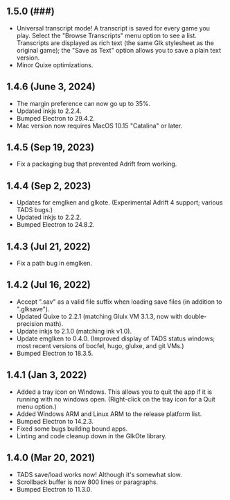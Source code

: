 
## 1.5.0 (###)

- Universal transcript mode! A transcript is saved for every game you play. Select the "Browse Transcripts" menu option to see a list. Transcripts are displayed as rich text (the same Glk stylesheet as the original game); the "Save as Text" option allows you to save a plain text version.
- Minor Quixe optimizations.

## 1.4.6  (June 3, 2024)

- The margin preference can now go up to 35%.
- Updated inkjs to 2.2.4.
- Bumped Electron to 29.4.2.
- Mac version now requires MacOS 10.15 "Catalina" or later.

## 1.4.5  (Sep 19, 2023)

- Fix a packaging bug that prevented Adrift from working.

## 1.4.4  (Sep 2, 2023)

- Updates for emglken and glkote. (Experimental Adrift 4 support; various TADS bugs.)
- Updated inkjs to 2.2.2.
- Bumped Electron to 24.8.2.

## 1.4.3  (Jul 21, 2022)

- Fix a path bug in emglken.

## 1.4.2  (Jul 16, 2022)

- Accept ".sav" as a valid file suffix when loading save files (in addition to ".glksave").
- Updated Quixe to 2.2.1 (matching Glulx VM 3.1.3, now with double-precision math).
- Update inkjs to 2.1.0 (matching ink v1.0).
- Update emglken to 0.4.0. (Improved display of TADS status windows; most recent versions of bocfel, hugo, glulxe, and git VMs.)
- Bumped Electron to 18.3.5.

## 1.4.1  (Jan 3, 2022)

- Added a tray icon on Windows. This allows you to quit the app if it is running with no windows open. (Right-click on the tray icon for a Quit menu option.)
- Added Windows ARM and Linux ARM to the release platform list.
- Bumped Electron to 14.2.3.
- Fixed some bugs building bound apps.
- Linting and code cleanup down in the GlkOte library.

## 1.4.0  (Mar 20, 2021)

- TADS save/load works now! Although it's somewhat slow.
- Scrollback buffer is now 800 lines or paragraphs.
- Bumped Electron to 11.3.0.
